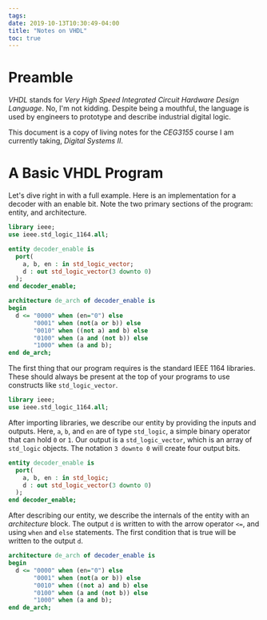 ```yaml
---
tags:
date: 2019-10-13T10:30:49-04:00
title: "Notes on VHDL"
toc: true
---
```


# Preamble

*VHDL* stands for *Very High Speed Integrated Circuit Hardware Design Language*.
No, I'm not kidding. Despite being a mouthful, the language is used
by engineers to prototype and describe industrial digital logic.

This document is a copy of living notes for the *CEG3155* course I am currently
taking, *Digital Systems II*.

# A Basic VHDL Program

Let's dive right in with a full example. Here is an implementation for a decoder
with an enable bit. Note the two primary sections of the program: entity, and
architecture.

```vhdl
library ieee;
use ieee.std_logic_1164.all;

entity decoder_enable is
  port(
    a, b, en : in std_logic_vector;
    d : out std_logic_vector(3 downto 0)
  );
end decoder_enable;

architecture de_arch of decoder_enable is
begin
  d <= "0000" when (en="0") else
       "0001" when (not(a or b)) else
       "0010" when ((not a) and b) else
       "0100" when (a and (not b)) else
       "1000" when (a and b);
end de_arch;
```
The first thing that our program requires is the standard IEEE 1164 libraries.
These should always be present at the top of your programs to use constructs
like `std_logic_vector`.

```vhdl
library ieee;
use ieee.std_logic_1164.all;
```
After importing libraries, we describe our entity by providing the inputs and
outputs. Here, `a`, `b`, and `en` are of type `std_logic`, a simple binary
operator that can hold `0` or `1`. Our output is a `std_logic_vector`, which is
an array of `std_logic` objects. The notation `3 downto 0` will create four
output bits.

```vhdl
entity decoder_enable is
  port(
    a, b, en : in std_logic;
    d : out std_logic_vector(3 downto 0)
  );
end decoder_enable;
```

After describing our entity, we describe the internals of the entity with an
*architecture* block. The output `d` is written to with the arrow operator `<=`,
and using `when` and `else` statements. The first condition that is true will be
written to the output `d`.

```vhdl
architecture de_arch of decoder_enable is
begin
  d <= "0000" when (en="0") else
       "0001" when (not(a or b)) else
       "0010" when ((not a) and b) else
       "0100" when (a and (not b)) else
       "1000" when (a and b);
end de_arch;
```

<!--This pattern is called *conditional signal assignment statement.*-->









